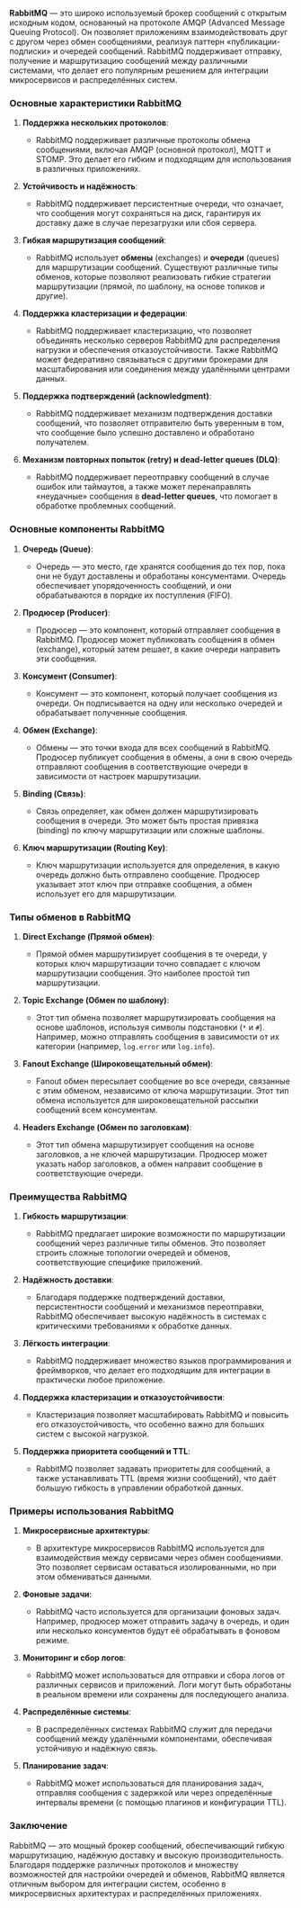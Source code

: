 **RabbitMQ** — это широко используемый брокер сообщений с открытым исходным кодом, основанный на протоколе AMQP (Advanced Message Queuing Protocol). Он позволяет приложениям взаимодействовать друг с другом через обмен сообщениями, реализуя паттерн «публикации-подписки» и очередей сообщений. RabbitMQ поддерживает отправку, получение и маршрутизацию сообщений между различными системами, что делает его популярным решением для интеграции микросервисов и распределённых систем.

### Основные характеристики RabbitMQ

1. **Поддержка нескольких протоколов**:
   - RabbitMQ поддерживает различные протоколы обмена сообщениями, включая AMQP (основной протокол), MQTT и STOMP. Это делает его гибким и подходящим для использования в различных приложениях.

2. **Устойчивость и надёжность**:
   - RabbitMQ поддерживает персистентные очереди, что означает, что сообщения могут сохраняться на диск, гарантируя их доставку даже в случае перезагрузки или сбоя сервера.

3. **Гибкая маршрутизация сообщений**:
   - RabbitMQ использует **обмены** (exchanges) и **очереди** (queues) для маршрутизации сообщений. Существуют различные типы обменов, которые позволяют реализовать гибкие стратегии маршрутизации (прямой, по шаблону, на основе топиков и другие).

4. **Поддержка кластеризации и федерации**:
   - RabbitMQ поддерживает кластеризацию, что позволяет объединять несколько серверов RabbitMQ для распределения нагрузки и обеспечения отказоустойчивости. Также RabbitMQ может федеративно связываться с другими брокерами для масштабирования или соединения между удалёнными центрами данных.

5. **Поддержка подтверждений (acknowledgment)**:
   - RabbitMQ поддерживает механизм подтверждения доставки сообщений, что позволяет отправителю быть уверенным в том, что сообщение было успешно доставлено и обработано получателем.

6. **Механизм повторных попыток (retry) и dead-letter queues (DLQ)**:
   - RabbitMQ поддерживает переотправку сообщений в случае ошибок или таймаутов, а также может перенаправлять «неудачные» сообщения в **dead-letter queues**, что помогает в обработке проблемных сообщений.

### Основные компоненты RabbitMQ

1. **Очередь (Queue)**:
   - Очередь — это место, где хранятся сообщения до тех пор, пока они не будут доставлены и обработаны консументами. Очередь обеспечивает упорядоченность сообщений, и они обрабатываются в порядке их поступления (FIFO).

2. **Продюсер (Producer)**:
   - Продюсер — это компонент, который отправляет сообщения в RabbitMQ. Продюсер может публиковать сообщения в обмен (exchange), который затем решает, в какие очереди направить эти сообщения.

3. **Консумент (Consumer)**:
   - Консумент — это компонент, который получает сообщения из очереди. Он подписывается на одну или несколько очередей и обрабатывает полученные сообщения.

4. **Обмен (Exchange)**:
   - Обмены — это точки входа для всех сообщений в RabbitMQ. Продюсер публикует сообщения в обмены, а они в свою очередь отправляют сообщения в соответствующие очереди в зависимости от настроек маршрутизации.

5. **Binding (Связь)**:
   - Связь определяет, как обмен должен маршрутизировать сообщения в очереди. Это может быть простая привязка (binding) по ключу маршрутизации или сложные шаблоны.

6. **Ключ маршрутизации (Routing Key)**:
   - Ключ маршрутизации используется для определения, в какую очередь должно быть отправлено сообщение. Продюсер указывает этот ключ при отправке сообщения, а обмен использует его для маршрутизации.

### Типы обменов в RabbitMQ

1. **Direct Exchange (Прямой обмен)**:
   - Прямой обмен маршрутизирует сообщения в те очереди, у которых ключ маршрутизации точно совпадает с ключом маршрутизации сообщения. Это наиболее простой тип маршрутизации.

2. **Topic Exchange (Обмен по шаблону)**:
   - Этот тип обмена позволяет маршрутизировать сообщения на основе шаблонов, используя символы подстановки (`*` и `#`). Например, можно отправлять сообщения в зависимости от их категории (например, `log.error` или `log.info`).

3. **Fanout Exchange (Широковещательный обмен)**:
   - Fanout обмен пересылает сообщение во все очереди, связанные с этим обменом, независимо от ключа маршрутизации. Этот тип обмена используется для широковещательной рассылки сообщений всем консументам.

4. **Headers Exchange (Обмен по заголовкам)**:
   - Этот тип обмена маршрутизирует сообщения на основе заголовков, а не ключей маршрутизации. Продюсер может указать набор заголовков, а обмен направит сообщение в соответствующие очереди.

### Преимущества RabbitMQ

1. **Гибкость маршрутизации**:
   - RabbitMQ предлагает широкие возможности по маршрутизации сообщений через различные типы обменов. Это позволяет строить сложные топологии очередей и обменов, соответствующие специфике приложений.

2. **Надёжность доставки**:
   - Благодаря поддержке подтверждений доставки, персистентности сообщений и механизмов переотправки, RabbitMQ обеспечивает высокую надёжность в системах с критическими требованиями к обработке данных.

3. **Лёгкость интеграции**:
   - RabbitMQ поддерживает множество языков программирования и фреймворков, что делает его подходящим для интеграции в практически любое приложение.

4. **Поддержка кластеризации и отказоустойчивости**:
   - Кластеризация позволяет масштабировать RabbitMQ и повысить его отказоустойчивость, что особенно важно для больших систем с высокой нагрузкой.

5. **Поддержка приоритета сообщений и TTL**:
   - RabbitMQ позволяет задавать приоритеты для сообщений, а также устанавливать TTL (время жизни сообщений), что даёт большую гибкость в управлении обработкой данных.

### Примеры использования RabbitMQ

1. **Микросервисные архитектуры**:
   - В архитектуре микросервисов RabbitMQ используется для взаимодействия между сервисами через обмен сообщениями. Это позволяет сервисам оставаться изолированными, но при этом обмениваться данными.

2. **Фоновые задачи**:
   - RabbitMQ часто используется для организации фоновых задач. Например, продюсер может отправить задачу в очередь, и один или несколько консументов будут её обрабатывать в фоновом режиме.

3. **Мониторинг и сбор логов**:
   - RabbitMQ может использоваться для отправки и сбора логов от различных сервисов и приложений. Логи могут быть обработаны в реальном времени или сохранены для последующего анализа.

4. **Распределённые системы**:
   - В распределённых системах RabbitMQ служит для передачи сообщений между удалёнными компонентами, обеспечивая устойчивую и надёжную связь.

5. **Планирование задач**:
   - RabbitMQ может использоваться для планирования задач, отправляя сообщения с задержкой или через определённые интервалы времени (с помощью плагинов и конфигурации TTL).

### Заключение

RabbitMQ — это мощный брокер сообщений, обеспечивающий гибкую маршрутизацию, надёжную доставку и высокую производительность. Благодаря поддержке различных протоколов и множеству возможностей для настройки очередей и обменов, RabbitMQ является отличным выбором для интеграции систем, особенно в микросервисных архитектурах и распределённых приложениях.